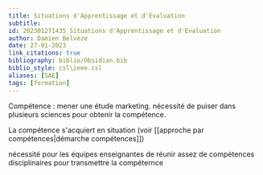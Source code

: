 ```yaml
---
title: Situations d'Apprentissage et d'Evaluation
subtitle:
id: 202301271435_Situations d'Apprentissage et d'Evaluation
author: Damien Belvèze
date: 27-01-2023
link_citations: true
bibliography: biblio/Obsidian.bib
biblio_style: csl\ieee.csl
aliases: [SAE]
tags: [formation]
---
```



Compétence : mener une étude marketing. 
nécessité de puiser dans plusieurs sciences pour obtenir la compétence. 

La compétence s'acquiert en situation (voir [[approche par compétences|démarche compétences]])

nécessité pour les équipes enseignantes de réunir assez de compétences disciplinaires pour transmettre la compéternce

